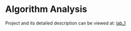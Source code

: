 # Algorithm Analysis
Project and its detailed description can be viewed at: [lab_1](https://github.com/RIFLE/aaf-labs-2021/tree/lab_1)
